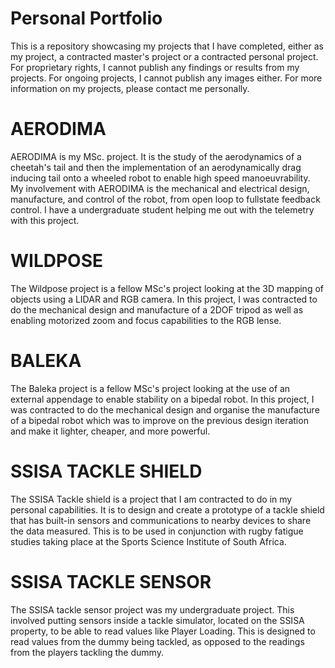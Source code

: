 # Personal Portfolio
This is a repository showcasing my projects that I have completed, either as my project, a contracted master's project or a contracted personal project.
For proprietary rights, I cannot publish any findings or results from my projects. For ongoing projects, I cannot publish any images either. For more information on my projects, please contact me personally. 


# AERODIMA
AERODIMA is my MSc. project. It is the study of the aerodynamics of a cheetah's tail and then the implementation of an aerodynamically drag inducing tail onto a wheeled robot to enable high speed manoeuvrability. My involvement with AERODIMA is the mechanical and electrical design, manufacture, and control of the robot, from open loop to fullstate feedback control. I have a undergraduate student helping me out with the telemetry with this project.  

# WILDPOSE
The Wildpose project is a fellow MSc's project looking at the 3D mapping of objects using a LIDAR and RGB camera. In this project, I was contracted to do the mechanical design and manufacture of a 2DOF tripod as well as enabling motorized zoom and focus capabilities to the RGB lense. 

# BALEKA
The Baleka project is a fellow MSc's project looking at the use of an external appendage to enable stability on a bipedal robot. In this project, I was contracted to do the mechanical design and organise the manufacture of a bipedal robot which was to improve on the previous design iteration and make it lighter, cheaper, and more powerful. 

# SSISA TACKLE SHIELD
The SSISA Tackle shield is a project that I am contracted to do in my personal capabilities. It is to design and create a prototype of a tackle shield that has built-in sensors and communications to nearby devices to share the data measured. This is to be used in conjunction with rugby fatigue studies taking place at the Sports Science Institute of South Africa. 

# SSISA TACKLE SENSOR
The SSISA tackle sensor project was my undergraduate project. This involved putting sensors inside a tackle simulator, located on the SSISA property, to be able to read values like Player Loading. This is designed to read values from the dummy being tackled, as opposed to the readings from the players tackling the dummy.
